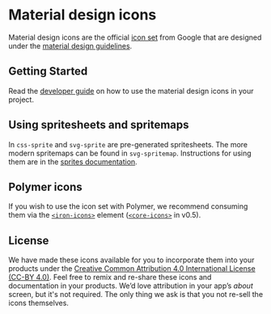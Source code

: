 # Material design icons

Material design icons are the official [icon set](http://www.google.com/design/spec/style/icons.html#icons-system-icons) from Google that are designed under the [material design guidelines](http://www.google.com/design/spec).

## Getting Started

Read the [developer guide](http://google.github.io/material-design-icons/) on how to use the material design icons in your project.

## Using spritesheets and spritemaps

In `css-sprite` and `svg-sprite` are pre-generated spritesheets. The more modern spritemaps can be found in `svg-spritemap`.
Instructions for using them are in the [sprites documentation](https://github.com/google/material-design-icons/tree/master/sprites).

## Polymer icons

If you wish to use the icon set with Polymer, we recommend consuming them via the [`<iron-icons>`](https://github.com/polymerelements/iron-icons) element ([`<core-icons>`](https://github.com/Polymer/core-icons) in v0.5).

## License

We have made these icons available for you to incorporate them into your products under the [Creative Common Attribution 4.0 International License (CC-BY 4.0)](http://creativecommons.org/licenses/by/4.0/).
Feel free to remix and re-share these icons and documentation in your products.
We’d love attribution in your app’s *about* screen, but it's not required.
The only thing we ask is that you not re-sell the icons themselves.
